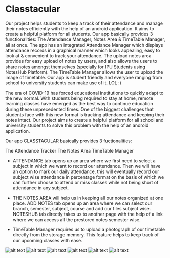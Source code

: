 # Classtacular
Our project helps students to keep a track of their attendance and manage their notes efficiently 
with the help of an android application. It aims to create a helpful platform for all students.
Our app basically provides 3 functionalities: The Attendance Manager, Notes Area &amp; TimeTable Manager, all at once. 
The app has an integrated Attendance Manager which displays attendance records in a graphical manner which looks appealing, easy to look at &amp; 
convenient to track your attendance. 
The upload notes area provides for easy upload of notes by users, and also allows the users to share notes amongst themselves (specially for IPU Students using NotesHub Platform). The TimeTable Manager allows the user to upload the image of timetable. Our app is student friendly and everyone ranging from school to university students can make use of it. LOL :)

The era of COVID-19 has forced educational institutions to quickly adapt to the new normal. 
With students being required to stay at home, remote learning classes have emerged as the best way to continue education during these unprecedented times. 
One of the biggest challenges that students face with this new format is tracking attendance and keeping their notes intact.
Our project aims to create a helpful platform for all school and university students to solve this problem with the help of an android application.


Our app CLASSTACULAR basically provides 3 fuctionalities:

The Attendance Tracker
The Notes Area
TimeTable Manager

- ATTENDANCE tab opens up an area where we first need to select a subject in which we want to record our attendance. 
  Then we will have an option to mark our daily attendance, this will eventually record our 
  subject wise attendance in percentage format on the basis of which we can further choose to attend or miss classes while not being short of attendance in any subject.
  
- THE NOTES AREA will help us in keeping all our notes organized at one place. 
  ADD NOTES tab opens up an area where we can select our branch, semester, subject, course and add our files subject wise.
  NOTESHUB tab directly takes us to another page with the help of a link where we can access all the prestored notes semester wise.

- TimeTable Manager requires us to upload a photograph of our timetable directly from the storage memory.
  This feature helps to keep track of our upcoming classes with ease.
  
![alt text](https://ibb.co/rQfSXQc)
![alt text](https://ibb.co/XtT4hh6)
![alt text](https://ibb.co/GC1krnv)
![alt text](https://ibb.co/r40ZzBM)
![alt text](https://ibb.co/yPKG5Ks)
![alt text](https://ibb.co/HVQhRk8)
